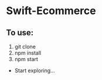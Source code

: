 # Swift-Ecommerce

## To use:
1. git clone <the git hub ssh or http>
2. npm install
3. npm start
- Start exploring...
